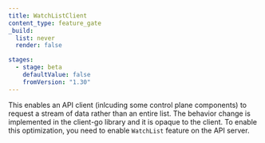 ```yaml
---
title: WatchListClient
content_type: feature_gate
_build:
  list: never
  render: false

stages:
  - stage: beta
    defaultValue: false
    fromVersion: "1.30"
---
```

This enables an API client (inlcuding some control plane components) to
request a stream of data rather than an entire list. The behavior change
is implemented in the client-go library and it is opaque to the client.
To enable this optimization, you need to enable `WatchList` feature on
the API server.

